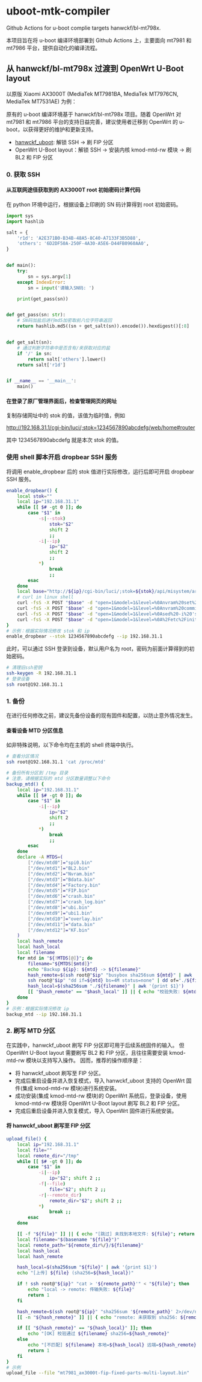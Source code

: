 # uboot-mtk-compiler

Github Actions for u-boot complie targets hanwckf/bl-mt798x.

本项目旨在将 u-boot 编译环境部署到 Github Actions 上，主要面向 mt7981 和 mt7986 平台，提供自动化的编译流程。

## 从 hanwckf/bl-mt798x 过渡到 OpenWrt U-Boot layout

以原版 Xiaomi AX3000T (MediaTek MT7981BA, MediaTek MT7976CN, MediaTek MT7531AE) 为例：

原有的 u-boot 编译环境基于 hanwckf/bl-mt798x 项目。随着 OpenWrt 对 mt7981 和 mt7986 平台的支持日益完善，建议使用者迁移到 OpenWrt 的 u-boot，以获得更好的维护和更新支持。

- [hanwckf_uboot](https://github.com/hanwckf/bl-mt798x "bl-mt798x"): 解锁 SSH -> 刷 FIP 分区
- OpenWrt U-Boot layout：解锁 SSH -> 安装内核 kmod-mtd-rw 模块 -> 刷 BL2 和 FIP 分区

### 0. 获取 SSH

#### 从互联网途径获取到的 AX3000T root 初始密码计算代码

在 python 环境中运行，根据设备上印刷的 SN 码计算得到 root 初始密码。

```python
import sys
import hashlib

salt = {
    'r1d': 'A2E371B0-B34B-48A5-8C40-A7133F3B5D88',
    'others': '6D2DF50A-250F-4A30-A5E6-D44FB0960AA0',
}


def main():
    try:
        sn = sys.argv[1]
    except IndexError:
        sn = input('请输入SN码: ')

    print(get_pass(sn))


def get_pass(sn: str):
    # SN码加盐后进行md5加密取前八位字符串返回
    return hashlib.md5((sn + get_salt(sn)).encode()).hexdigest()[:8]


def get_salt(sn):
    # 通过判断字符串中是否含有/来获取对应的盐
    if '/' in sn:
        return salt['others'].lower()
    return salt['r1d']


if __name__ == '__main__':
    main()
```

#### 在登录了原厂管理界面后，检查管理网页的网址

复制存储网址中的 stok 的值，该值为临时值，例如

http://192.168.31.1/cgi-bin/luci/;stok=1234567890abcdefg/web/home#router

其中 1234567890abcdefg 就是本次 stok 的值。

### 使用 shell 脚本开启 dropbear SSH 服务

将调用 enable_dropbear 后的 stok 值进行实际修改，运行后即可开启 dropbear SSH 服务。

```bash
enable_dropbear() {
    local stok=""
    local ip="192.168.31.1"
    while [[ $# -gt 0 ]]; do
        case "$1" in
            -s|--stok)
                stok="$2"
                shift 2
                ;;
            -i|--ip)
                ip="$2"
                shift 2
                ;;
            *)
                break
                ;;
        esac
    done
    local base="http://${ip}/cgi-bin/luci/;stok=${stok}/api/misystem/arn_switch"
    # curl in linux shell
    curl -fsS -X POST "$base" -d "open=1&model=1&level=%0Anvram%20set%20ssh_en%3D1%0A"
    curl -fsS -X POST "$base" -d "open=1&model=1&level=%0Anvram%20commit%0A"
    curl -fsS -X POST "$base" -d "open=1&model=1&level=%0Ased%20-i%20's%2Fchannel%3D.*%2Fchannel%3D%22debug%22%2Fg'%20%2Fetc%2Finit.d%2Fdropbear%0A"
    curl -fsS -X POST "$base" -d "open=1&model=1&level=%0A%2Fetc%2Finit.d%2Fdropbear%20start%0A"
}
# 示例：根据实际情况修改 stok 和 ip
enable_dropbear --stok 1234567890abcdefg --ip 192.168.31.1
```

此时，可以通过 SSH 登录到设备，默认用户名为 root，密码为前面计算得到的初始密码。

```bash
# 清理旧ssh密钥
ssh-keygen -R 192.168.31.1
# 登录设备
ssh root@192.168.31.1
```

### 1. 备份

在进行任何修改之前，建议先备份设备的现有固件和配置，以防止意外情况发生。

#### 查看设备 MTD 分区信息

如非特殊说明，以下命令均在主机的 shell 终端中执行。

```bash
# 查看分区情况
ssh root@192.168.31.1 'cat /proc/mtd'

# 备份所有分区到 /tmp 目录
# 注意，请根据实际的 mtd 分区数量调整以下命令
backup_mtd() {
    local ip="192.168.31.1"
    while [[ $# -gt 0 ]]; do
        case "$1" in
            -i|--ip)
                ip="$2"
                shift 2
                ;;
            *)
                break
                ;;
        esac
    done
    declare -A MTDS=(
        ["/dev/mtd0"]="spi0.bin"
        ["/dev/mtd1"]="BL2.bin"
        ["/dev/mtd2"]="Nvram.bin"
        ["/dev/mtd3"]="Bdata.bin"
        ["/dev/mtd4"]="Factory.bin"
        ["/dev/mtd5"]="FIP.bin"
        ["/dev/mtd6"]="crash.bin"
        ["/dev/mtd7"]="crash_log.bin"
        ["/dev/mtd8"]="ubi.bin"
        ["/dev/mtd9"]="ubi1.bin"
        ["/dev/mtd10"]="overlay.bin"
        ["/dev/mtd11"]="data.bin"
        ["/dev/mtd12"]="KF.bin"
    )
    local hash_remote
    local hash_local
    local filename
    for mtd in "${!MTDS[@]}"; do
        filename="${MTDS[$mtd]}"
        echo "Backup ${ip}: ${mtd} -> ${filename}"
        hash_remote=$(ssh root@"$ip" "busybox sha256sum ${mtd}" | awk '{print $1}')
        ssh root@"$ip" "dd if=${mtd} bs=4M status=none" | dd of="./${filename}" bs=4M status=progress
        hash_local=$(sha256sum "./${filename}" | awk '{print $1}')
        [[ "$hash_remote" == "$hash_local" ]] || { echo "校验失败: ${mtd}"; return 1; }
    done
}
# 示例：根据实际情况修改 ip
backup_mtd --ip 192.168.31.1
```

### 2. 刷写 MTD 分区

在实践中，hanwckf_uboot 刷写 FIP 分区即可用于后续系统固件的输入。
但 OpenWrt U-Boot layout 需要刷写 BL2 和 FIP 分区，且往往需要安装 kmod-mtd-rw 模块以支持写入操作。
因而，推荐的操作顺序是：

- 将 hanwckf_uboot 刷写至 FIP 分区。
- 完成后重启设备并进入恢复模式，导入 hanwckf_uboot 支持的 OpenWrt 固件(集成 kmod-mtd-rw 模块)进行系统安装。
- 成功安装(集成 kmod-mtd-rw 模块)的 OpenWrt 系统后，登录设备，使用 kmod-mtd-rw 模块将 OpenWrt U-Boot layout 刷写 BL2 和 FIP 分区。
- 完成后重启设备并进入恢复模式，导入 OpenWrt 固件进行系统安装。

#### 将 hanwckf_uboot 刷写至 FIP 分区

```bash
upload_file() {
    local ip="192.168.31.1"
    local file=""
    local remote_dir="/tmp"
    while [[ $# -gt 0 ]]; do
        case "$1" in
            -i|--ip)
                ip="$2"; shift 2 ;;
            -f|--file)
                file="$2"; shift 2 ;;
            -r|--remote_dir)
                remote_dir="$2"; shift 2 ;;
            *)
                break ;;
        esac
    done

    [[ -f "${file}" ]] || { echo "[跳过] 未找到本地文件: ${file}"; return 1; }
    local filename="$(basename "${file}")"
    local remote_path="${remote_dir%/}/${filename}"
    local hash_local
    local hash_remote

    hash_local=$(sha256sum "${file}" | awk '{print $1}')
    echo "[上传] ${file} (sha256=${hash_local})"

    if ! ssh root@"${ip}" "cat > '${remote_path}'" < "${file}"; then
        echo "local -> remote: 传输失败: ${file}"
        return 1
    fi

    hash_remote=$(ssh root@"${ip}" "sha256sum '${remote_path}' 2>/dev/null" | awk '{print $1}')
    [[ -n "${hash_remote}" ]] || { echo "remote: 未获取到 sha256: ${remote_path}"; return 1; }

    if [[ "${hash_remote}" == "${hash_local}" ]]; then
        echo "[OK] 校验通过 ${filename} sha256=${hash_remote}"
    else
        echo "[不匹配] ${filename} 本地=${hash_local} 远端=${hash_remote}"
        return 1
    fi
}
# 示例
upload_file --file "mt7981_ax3000t-fip-fixed-parts-multi-layout.bin"
```

